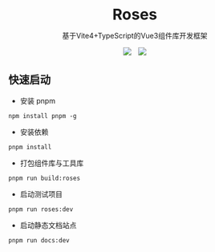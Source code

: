 <br />
<br />
<div style="text-align:center">
<b style="font-size:30px">Roses</b>
<p>基于Vite4+TypeScript的Vue3组件库开发框架</p>
<img style="display:inline" src="https://img.shields.io/npm/v/kitty-ui" />

<img style="display:inline;margin-left:10px" src="https://img.shields.io/npm/dt/kitty-ui" />
</div>

## 快速启动

- 安装 pnpm

```
npm install pnpm -g
```

- 安装依赖

```
pnpm install
```

- 打包组件库与工具库

```
pnpm run build:roses
```

- 启动测试项目

```
pnpm run roses:dev
```

- 启动静态文档站点

```
pnpm run docs:dev
```
